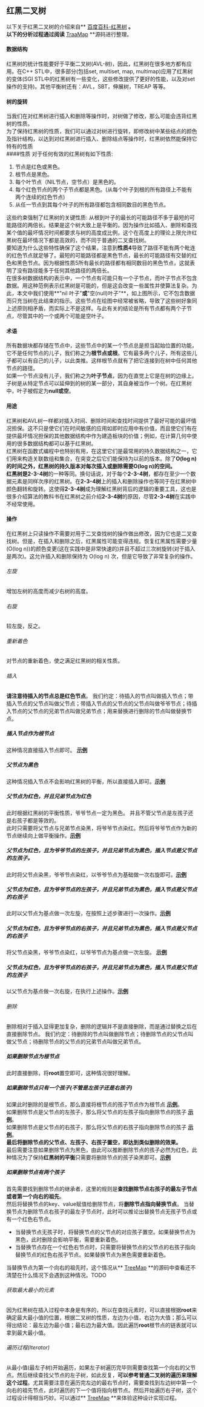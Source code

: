 ## 红黑二叉树
以下关于红黑二叉树的介绍来自** [百度百科-红黑树](http://baike.baidu.com/link?url=b1exd5YCzZ4fjeNBysEtpJ81ssM6S7KJQO21egYHHZ-iYHyKbL92VRSuT2JxYmrDKuzy6LxwUoId7ITlRzRGuA-FywMgq-lSwbMOLcQCXkxIzqeBLq7fBQnMsFri_lwR) **。  
以下的分析过程通过阅读** [TraaMap](https://github.com/weeklynote/weeklymd/blob/master/java/tree_map.md) **源码进行整理。
#### 数据结构
红黑树的统计性能要好于平衡二叉树(AVL-树)，因此，红黑树在很多地方都有应用。在C++ STL中，很多部分(包括set, multiset, map, multimap)应用了红黑树的变体(SGI STL中的红黑树有一些变化，这些修改提供了更好的性能，以及对set操作的支持)。其他平衡树还有：AVL，SBT，伸展树，TREAP 等等。
#### 树的旋转
当我们在对红黑树进行插入和删除等操作时，对树做了修改，那么可能会违背红黑树的性质。  
为了保持红黑树的性质，我们可以通过对树进行旋转，即修改树中某些结点的颜色及指针结构，以达到对红黑树进行插入、删除结点等操作时，红黑树依然能保持它特有的性质  
####性质
对于任何有效的红黑树有如下性质:
1. 节点是红色或黑色。
2. 根节点是黑色。
3. 每个叶节点（NIL节点，空节点）是黑色的。
4. 每个红色节点的两个子节点都是黑色。(从每个叶子到根的所有路径上不能有两个连续的红色节点)
5. 从任一节点到其每个叶子的所有路径都包含相同数目的黑色节点。  

这些约束强制了红黑树的关键性质: 从根到叶子的最长的可能路径不多于最短的可能路径的两倍长。结果是这个树大致上是平衡的。因为操作比如插入、删除和查找某个值的最坏情况时间都要求与树的高度成比例，这个在高度上的理论上限允许红黑树在最坏情况下都是高效的，而不同于普通的二叉查找树。  
要知道为什么这些特性确保了这个结果，注意到**性质4**导致了路径不能有两个毗连的红色节点就足够了。最短的可能路径都是黑色节点，最长的可能路径有交替的红色和黑色节点。因为根据性质5所有最长的路径都有相同数目的黑色节点，这就表明了没有路径能多于任何其他路径的两倍长。  
在很多树数据结构的表示中，一个节点有可能只有一个子节点，而叶子节点不包含数据。用这种范例表示红黑树是可能的，但是这会改变一些属性并使算法复杂。为此，本文中我们使用**"nil 叶子"**或**"空(null)叶子"**，如上图所示，它不包含数据而只充当树在此结束的指示。这些节点在绘图中经常被省略，导致了这些树好象同上述原则相矛盾，而实际上不是这样。与此有关的结论是所有节点都有两个子节点，尽管其中的一个或两个可能是空叶子。
#### 术语  
所有数据块都存储在节点中，这些节点中的某一个节点总是担当起始位置的功能，它不是任何节点的儿子，我们称之为**根节点或根**。它有最多两个儿子，所有这些儿子都可以有自己的儿子，以此类推。这样根节点就有了把它连接到在树中任何其他节点的路径。  
如果一个节点没有儿子，我们称之为**叶子节点**，因为在直觉上它是在树的边缘上。子树是从特定节点可以延伸到的树的某一部分，其自身被当作一个树。在红黑树中，叶子被假定为**null或空**。  
#### 用途  
红黑树和AVL树一样都对插入时间、删除时间和查找时间提供了最好可能的最坏情况担保。这不只是使它们在时间敏感的应用如即时应用中有价值，而且使它们有在提供最坏情况担保的其他数据结构中作为建造板块的价值；例如，在计算几何中使用的很多数据结构都可以基于红黑树。  
红黑树在函数式编程中也特别有用，在这里它们是最常用的持久数据结构之一，它们用来构造关联数组和集合，在突变之后它们能保持为以前的版本。除了**O(log n)**的时间之外，红黑树的持久版本对每次插入或删除需要**O(log n)**的空间。  
红黑树是**2-3-4树**的一种等同。换句话说，对于每个**2-3-4树**，都存在至少一个数据元素是同样次序的红黑树。在**2-3-4树**上的插入和删除操作也等同于在红黑树中颜色翻转和旋转。这使得**2-3-4树**成为理解红黑树背后的逻辑的重要工具，这也是很多介绍算法的教科书在红黑树之前介绍**2-3-4树**的原因，尽管**2-3-4树**在实践中不经常使用。
#### 操作  
在红黑树上只读操作不需要对用于二叉查找树的操作做出修改，因为它也是二叉查找树。但是，在插入和删除之后，红黑属性可能变得违规。恢复红黑属性需要少量(O(log n))的颜色变更(这在实践中是非常快速的)并且不超过三次树旋转(对于插入是两次)。这允许插入和删除保持为 O(log n) 次，但是它导致了非常复杂的操作。
###### 左旋  
增加左树的高度而减少右树的高度。  
###### 右旋  
较左旋，反之。  
###### 重新着色  
对节点的重新着色，使之满足红黑树的相关性质。  
###### 插入  
**请注意待插入的节点总是红色节点**。
我们约定：待插入的节点叫做插入节点；带插入节点的父节点叫做父节点；带插入节点的父节点的父节点叫做爷爷节点；待插入节点的父节点的兄弟节点叫做兄弟节点；用来替换进行删除的节点叫做替换节点。  
##### 插入节点作为根节点  
这种情况直接插入节点即可。 **[示例](http://)**  
##### 父节点为黑色  
这种情况插入节点不会影响红黑树的平衡，所以直接插入即可。**[示例](http://)**  
##### 父节点为红色，并且兄弟节点为红色  
此时根据红黑树的平衡性质，爷爷节点一定为黑色。 并且不管父节点是左孩子还是右孩子都是等效的。  
此时只需要将父节点与兄弟节点染黑，将爷爷节点染红。然后将爷爷节点作为新的节点继续向上做平衡操作。**[示例](http://)**  
##### 父节点为红色，且为爷爷节点的左孩子，并且兄弟节点为黑色，插入节点是父节点的左孩子。  
此时将父节点染黑，爷爷节点染红，以爷爷节点为基础做一次右旋即可。**[示例](http://)**  
##### 父节点为红色，且为爷爷节点的左孩子，并且兄弟节点为黑色，插入节点是父节点的右孩子  
此时以父节点为基点做一次左旋，在按照上述步骤进行一次操作。**[示例](http://)**  
##### 父节点为红色，且为爷爷节点的右孩子，并且兄弟节点为黑色，插入节点是父节点的右孩子  
将父节点染黑，爷爷节点染红，以爷爷节点为基点做一次左旋。  **[示例](http://)**  
##### 父节点为红色，且为爷爷节点的右孩子，并且兄弟节点为黑色，插入节点是父节点的左孩子  
以父节点为基点做一次右旋，在执行上述操作。**[示例](http://)**  
###### 删除  
删除相对于插入显得更加复杂，删除的逻辑并不是直接删除，而是通过替换之后在直接删除节点。
我们约定：待删除的节点叫做删除节点；待删除节点的父节点叫做父节点；待删除节点的父节点的兄弟节点叫做兄弟节点。
##### 如果删除节点为根节点
此时直接删除，将**root**置空即可，这种情况很好理解。  
##### 如果删除节点只有一个孩子(不管是左孩子还是右孩子)  
如果此时删除的是根节点，那么直接将根节点的孩子节点作为根节点  **[示例](http://)**。  
如果删除节点是父节点的左孩子，那么将父节点的左孩子指向删除节点的孩子  **[示例](http://)**。  
如果删除节点是父节点的右孩子，那么将父节点的右孩子指向删除节点的孩子  **[示例](http://)**。  
**最后将删除节点的父节点、左孩子、右孩子置空，即达到类似删除的效果。**  
最后需要注意如果删除节点为黑色，由此可以推断删除节点的孩子必然为红色，此种情况为了保持**红黑树的平衡**只需要将删除节点的孩子染黑即可。**[示例](http://)**
##### 如果删除节点有两个孩子
首先需要找到删除节点的继承者，这里的规则是**查找删除节点右孩子的最左子节点或者第一个向右的祖先**。  
然后将替换节点的key、value赋值给删除节点，将**删除节点指向替换节点**。
当替换节点为删除节点右孩子的最左子节点时，此时可以推论出替换节点无孩子节点或有一个红色右节点。
- 当替换节点无孩子时，将替换节点的父节点的对应孩子置空。如果替换节点为黑色，此时删除会影响平衡，需要重新着色。
- 当替换节点存在一个红色右节点时，只需要将替换节点的父节点的右孩子指向替换节点的红色右孩子节点。如果替换节点为黑色需要重新着色。

当替换节点为第一个向右的祖先时，这个情况从** [TreeMap](https://github.com/weeklynote/weeklymd/blob/master/java/tree_map.md) **的源码中查看还不清楚在什么情况下会遇到这种情况。TODO  
###### 获取最大最小的元素  
因为红黑树在插入过程中本身是有序的，所以在查找元素时，可以直接根据**root**来确定最大最小值的位置，根据二叉树的性质，左边为小值，右边为大值；那么可以得出结论：最左边为最小值；最右边为最大值。因此遍历**root**根节点的链表就可以拿到最大最小值。  
###### 遍历过程(Iterator)  
从最小值(最左子树)开始遍历，如果左子树遍历完毕则需要查找第一个向右的父节点。然后继续查找父节点的左子树，如此反复，**可以参考普通二叉树的遍历来理解这个过程**。尤其需要注意在遍历完左边的最右节点时，需要查找到左边树中第一个向右的祖先节点，此时遍历的下一个值将指向根节点。然后开始遍历右子树，这个过程设计得相当巧妙。可以通过** [TreeMap](https://github.com/weeklynote/weeklymd/blob/master/java/tree_map.md) **来体验这种设计实现过程。  


























